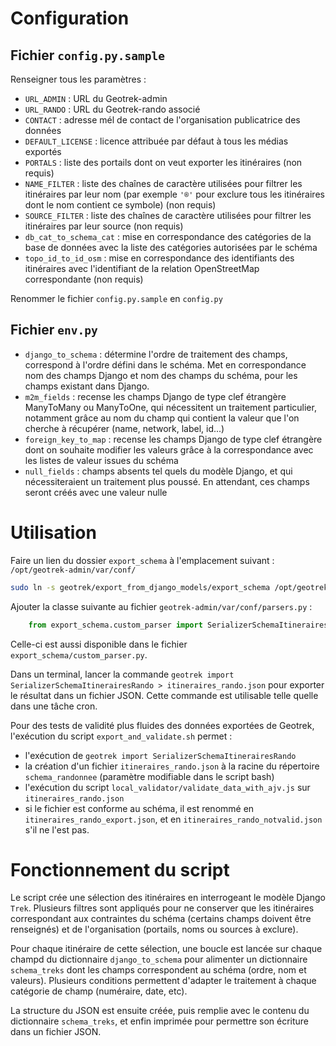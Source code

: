 # Configuration

## Fichier `config.py.sample`
Renseigner tous les paramètres :
 - `URL_ADMIN` : URL du Geotrek-admin
 - `URL_RANDO` : URL du Geotrek-rando associé
 - `CONTACT` : adresse mél de contact de l'organisation publicatrice des données
 - `DEFAULT_LICENSE` : licence attribuée par défaut à tous les médias exportés
 - `PORTALS` : liste des portails dont on veut exporter les itinéraires (non requis)
 - `NAME_FILTER` : liste des chaînes de caractère utilisées pour filtrer les itinéraires par leur nom (par exemple `'®'` pour exclure tous les itinéraires dont le nom contient ce symbole) (non requis)
 - `SOURCE_FILTER` : liste des chaînes de caractère utilisées pour filtrer les itinéraires par leur source (non requis)
 - `db_cat_to_schema_cat` : mise en correspondance des catégories de la base de données avec la liste des catégories autorisées par le schéma
 - `topo_id_to_id_osm` : mise en correspondance des identifiants des itinéraires avec l'identifiant de la relation OpenStreetMap correspondante (non requis)

 Renommer le fichier `config.py.sample` en `config.py`

## Fichier `env.py`
 - `django_to_schema` : détermine l'ordre de traitement des champs, correspond à l'ordre défini dans le schéma. Met en correspondance nom des champs Django et nom des champs du schéma, pour les champs existant dans Django.
 - `m2m_fields` : recense les champs Django de type clef étrangère ManyToMany ou ManyToOne, qui nécessitent un traitement particulier, notamment grâce au nom du champ qui contient la valeur que l'on cherche à récupérer (name, network, label, id...)
 - `foreign_key_to_map` : recense les champs Django de type clef étrangère dont on souhaite modifier les valeurs grâce à la correspondance avec les listes de valeur issues du schéma
 - `null_fields` : champs absents tel quels du modèle Django, et qui nécessiteraient un traitement plus poussé. En attendant, ces champs seront créés avec une valeur nulle

# Utilisation
Faire un lien du dossier `export_schema` à l'emplacement suivant : `/opt/geotrek-admin/var/conf/`
``` sh
sudo ln -s geotrek/export_from_django_models/export_schema /opt/geotrek-admin/var/conf/
```

Ajouter la classe suivante au fichier `geotrek-admin/var/conf/parsers.py` :
``` python
    from export_schema.custom_parser import SerializerSchemaItinerairesRando
```

Celle-ci est aussi disponible dans le fichier `export_schema/custom_parser.py`.

Dans un terminal, lancer la commande `geotrek import SerializerSchemaItinerairesRando > itineraires_rando.json` pour exporter le résultat dans un fichier JSON. Cette commande est utilisable telle quelle dans une tâche cron.

Pour des tests de validité plus fluides des données exportées de Geotrek, l'exécution du script `export_and_validate.sh` permet :
- l'exécution de `geotrek import SerializerSchemaItinerairesRando`
- la création d'un fichier `itineraires_rando.json` à la racine du répertoire `schema_randonnee` (paramètre modifiable dans le script bash)
- l'exécution du script `local_validator/validate_data_with_ajv.js` sur `itineraires_rando.json`
- si le fichier est conforme au schéma, il est renommé en `itineraires_rando_export.json`, et en `itineraires_rando_notvalid.json` s'il ne l'est pas.


# Fonctionnement du script

Le script crée une sélection des itinéraires en interrogeant le modèle Django `Trek`. Plusieurs filtres sont appliqués pour ne conserver que les itinéraires correspondant aux contraintes du schéma (certains champs doivent être renseignés) et de l'organisation (portails, noms ou sources à exclure).

Pour chaque itinéraire de cette sélection, une boucle est lancée sur chaque champd du dictionnaire `django_to_schema` pour alimenter un dictionnaire `schema_treks` dont les champs correspondent au schéma (ordre, nom et valeurs). Plusieurs conditions permettent d'adapter le traitement à chaque catégorie de champ (numéraire, date, etc).

La structure du JSON est ensuite créée, puis remplie avec le contenu du dictionnaire `schema_treks`, et enfin imprimée pour permettre son écriture dans un fichier JSON.

